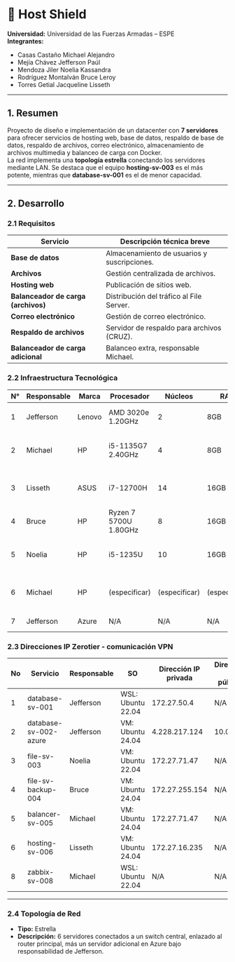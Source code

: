 # 📄 Host Shield

**Universidad:** Universidad de las Fuerzas Armadas – ESPE  
**Integrantes:**

- Casas Castaño Michael Alejandro
- Mejía Chávez Jefferson Paúl
- Mendoza Jiler Noelia Kassandra
- Rodríguez Montalván Bruce Leroy
- Torres Getial Jacqueline Lisseth

---

## 1. Resumen

Proyecto de diseño e implementación de un datacenter con **7 servidores** para ofrecer servicios de hosting web, base de datos, respaldo de base de datos, respaldo de archivos, correo electrónico, almacenamiento de archivos multimedia y balanceo de carga con Docker.  
La red implementa una **topología estrella** conectando los servidores mediante LAN. Se destaca que el equipo **hosting-sv-003** es el más potente, mientras que **database-sv-001** es el de menor capacidad.

---

## 2. Desarrollo

### 2.1 Requisitos

| Servicio                            | Descripción técnica breve                   |
| ----------------------------------- | ------------------------------------------- |
| **Base de datos**                   | Almacenamiento de usuarios y suscripciones. |
| **Archivos**                        | Gestión centralizada de archivos.           |
| **Hosting web**                     | Publicación de sitios web.                  |
| **Balanceador de carga (archivos)** | Distribución del tráfico al File Server.    |
| **Correo electrónico**              | Gestión de correo electrónico.              |
| **Respaldo de archivos**            | Servidor de respaldo para archivos (CRUZ).  |
| **Balanceador de carga adicional**  | Balanceo extra, responsable Michael.        |

### 2.2 Infraestructura Tecnológica

| N°  | Responsable | Marca  | Procesador            | Núcleos       | RAM           | Disco         | SO                             | ID              | Servicio        | Virtualización  |
| --- | ----------- | ------ | --------------------- | ------------- | ------------- | ------------- | ------------------------------ | --------------- | --------------- | --------------- |
| 1   | Jefferson   | Lenovo | AMD 3020e 1.20GHz     | 2             | 8GB           | 1TB           | Ubuntu 22.04 (WSL)             | database-sv-001 | database-sv     | WSL             |
| 2   | Michael     | HP     | i5-1135G7 2.40GHz     | 4             | 8GB           | 500GB         | Ubuntu 22.04 (Máquina Virtual) | file-sv-002     | file-sv         | Máquina Virtual |
| 3   | Lisseth     | ASUS   | i7-12700H             | 14            | 16GB          | 1TB           | Ubuntu 22.04 (Máquina Virtual) | hosting-sv-003  | hosting-sv      | Máquina Virtual |
| 4   | Bruce       | HP     | Ryzen 7 5700U 1.80GHz | 8             | 16GB          | 500GB         | Ubuntu 22.04                   | sv-balancer-004 | balancer-sv-004 | Nativo (Docker) |
| 5   | Noelia      | HP     | i5-1235U              | 10            | 16GB          | 500GB         | Ubuntu 22.04 (Máquina Virtual) | sv-email-005    | email-sv-005    | Máquina Virtual |
| 6   | Michael     | HP     | (especificar)         | (especificar) | (especificar) | (especificar) | Ubuntu 22.04 (Máquina Virtual) | sv-balancer-006 | balancer-sv-006 | Máquina Virtual |
| 7   | Jefferson   | Azure  | N/A                   | N/A           | N/A           | N/A           | N/A                            | azure-sv-007    | servidor-azure  | N/A             |

### 2.3 Direcciones IP Zerotier - comunicación VPN

| No  | Servicio              | Responsable | SO   | Dirección IP privada    | Dirección IP pública |
| --- | --------------------- | ----------- | ---- | ---------------------- | ------------------ |
| 1   | database-sv-001       | Jefferson   | WSL: Ubuntu 22.04  | 172.27.50.4            | N/A                |
| 2   | database-sv-002-azure | Jefferson   | VM: Ubuntu 24.04  | 4.228.217.124          | 10.0.0.4           |
| 3   | file-sv-003           | Noelia      | VM: Ubuntu 22.04  | 172.27.71.47           | N/A                |
| 4   | file-sv-backup-004    | Bruce       | VM: Ubuntu 24.04  | 172.27.255.154         | N/A                |
| 5   | balancer-sv-005       | Michael     | VM: Ubuntu 24.04  | 172.27.71.47           | N/A                |
| 6   | hosting-sv-006        | Lisseth     | VM: Ubuntu 24.04  | 172.27.16.235          | N/A                |
| 8   | zabbix-sv-008         | Michael     | WSL: Ubuntu 22.04  | N/A                    | N/A                |



---

### 2.4 Topología de Red

- **Tipo:** Estrella
- **Descripción:** 6 servidores conectados a un switch central, enlazado al router principal, más un servidor adicional en Azure bajo responsabilidad de Jefferson.
